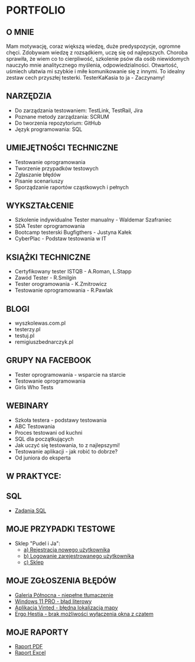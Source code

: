 # PORTFOLIO
## O MNIE
Mam motywację, coraz większą wiedzę, duże predyspozycje, ogromne chęci. Zdobywam wiedzę z rozsądkiem, uczę się od najlepszych. Choroba sprawiła, że wiem co to  cierpliwość, szkolenie psów dla osób niewidomych nauczyło mnie analitycznego myślenia, odpowiedzialności. Otwartość, uśmiech ułatwia mi szybkie i  miłe komunikowanie się z innymi. To idealny zestaw cech przyszłej testerki.
TesterKaKasia to ja - Zaczynamy!
## NARZĘDZIA
* Do zarządzania testowaniem: TestLink, TestRail, Jira
* Poznane metody zarządzania: SCRUM
* Do tworzenia repozytorium: GitHub
* Język programowania: SQL
## UMIEJĘTNOŚCI TECHNICZNE
* Testowanie oprogramowania
* Tworzenie przypadków testowych
* Zgłaszanie błędów
* Pisanie scenariuszy
* Sporządzanie raportów cząstkowych i pełnych
## WYKSZTAŁCENIE
* Szkolenie indywidualne Tester manualny - Waldemar Szafraniec
* SDA Tester oprogramowania
* Bootcamp testerski Bugfigthers - Justyna Kałek
* CyberPlac - Podstaw testowania w IT
## KSIĄŻKI TECHNICZNE
* Certyfikowany tester ISTQB - A.Roman, L.Stapp
* Zawód Tester - R.Smilgin
* Tester orogramowania - K.Zmitrowicz
* Testowanie oprogramowania - R.Pawlak
## BLOGI
* wyszkolewas.com.pl
* testerzy.pl
* testuj.pl
* remigiuszbednarczyk.pl
## GRUPY NA FACEBOOK
* Tester oprogramowania - wsparcie na starcie
* Testowanie oprogramowania
* Girls Who Tests
## WEBINARY
* Szkoła testera - podstawy testowania
* ABC Testowania
* Proces testowani od kuchni
* SQL dla początkujących
* Jak uczyć się testowania, to z najlepszymi!
* Testowanie aplikacji - jak robić to dobrze?
* Od juniora do eksperta
## W PRAKTYCE:
## SQL 
* [Zadania SQL](https://drive.google.com/file/d/1nQaVQ7Nwzo6-9x4WmboCLUIrV7_wvOqh/view?usp=sharing)
## MOJE PRZYPADKI TESTOWE
* Sklep "Pudel i Ja":
  * [a) Rejestracja nowego użytkownika](https://drive.google.com/file/d/1xXvP1WjiXsM9JKP12CGocQ_jEThdzhTI/view?usp=sharing)
  * [b) Logowanie zarejestrowanego użytkownika](https://drive.google.com/file/d/1QSaT9BJZjwGG8qLuGyI8cNgAGHqi1ckT/view?usp=sharing)
  * [c) Sklep](https://drive.google.com/file/d/13ZNjdofQbKVd0s5LpkCAKF5kcSzDCJc5/view?usp=sharing)
## MOJE ZGŁOSZENIA BŁĘDÓW 
* [Galeria Północna - niepełne tłumaczenie](https://drive.google.com/file/d/1u3IUFwGWVHbAXNIjaLb69ZT28O2-Cjn7/view?usp=sharing)
* [Windows 11 PRO - błąd literowy](https://drive.google.com/file/d/1wsPIOFo2weKghdIGxWxv-MJNY3VAYACs/view?usp=sharing)
* [Aplikacja Vinted - błędna lokalizacja mapy](https://drive.google.com/file/d/1_9vWTo1SuYrsa6wW1GU_4rL3H2Akdwqj/view?usp=sharing)
* [Ergo Hestia - brak możliwości wyłączenia okna z czatem](https://drive.google.com/file/d/1JPjQMtvhOP9JQQGegtGYfbZAP0_v0PaN/view?usp=sharing)
## MOJE RAPORTY
* [Raport PDF](https://drive.google.com/file/d/1MHkoFkeqJCa_yAO4BAVgjPHUoS-TXhV9/view?usp=sharing)
* [Raport Excel](https://docs.google.com/spreadsheets/d/1q-p10_PosoLe0z-j7sFQKC9YYeKLUFFA/edit?usp=sharing&ouid=116302763390254948940&rtpof=true&sd=true)
